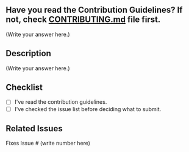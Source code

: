 ## Have you read the Contribution Guidelines? If not, check [CONTRIBUTING.md](https://github.com/BlankCoders/GoogleKickStart2020_Solutions/blob/master/CONTRIBUTING.md) file first.

(Write your answer here.)

## Description

(Write your answer here.)

## Checklist
- [ ] I've read the contribution guidelines.
- [ ] I've checked the issue list before deciding what to submit.
 
## Related Issues

Fixes Issue # (write number here)
